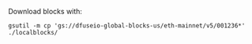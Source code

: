 

Download blocks with:

    gsutil -m cp 'gs://dfuseio-global-blocks-us/eth-mainnet/v5/001236*' ./localblocks/
